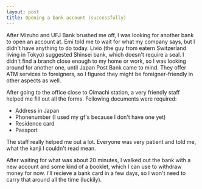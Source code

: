 ```yaml
---
layout: post
title: Opening a bank account (successfully)
---
```


After Mizuho and UFJ Bank brushed me off, I was looking for another bank to open an account at. Emi told me to wait for what my company says, but I didn't have anything to do today.
Livio (the guy from eatern Switzerland living in Tokyo) suggested Shinsei bank, which doesn't require a seal. I didn't find a branch close enough to my home or work, so I was looking around for another one, until Japan Post Bank came to mind. They offer ATM services to foreigners, so I figured they might be foreigner-friendly in other aspects as well. 


After going to the office close to Oimachi station, a very friendly staff helped me fill out all the forms. Following documents were required:

* Address in Japan
* Phonenumber (I used my gf's because I don't have one yet)
* Residence card
* Passport



The staff really helped me out a lot. Everyone was very patient and told me, what the kanji I couldn't read mean.

After waiting for what was about 20 minutes, I walked out the bank with a new account and some kind of a booklet, which I can use to withdraw money for now. I'll recieve a bank card in a few days, so I won't need to carry that around all the time (luckily).
